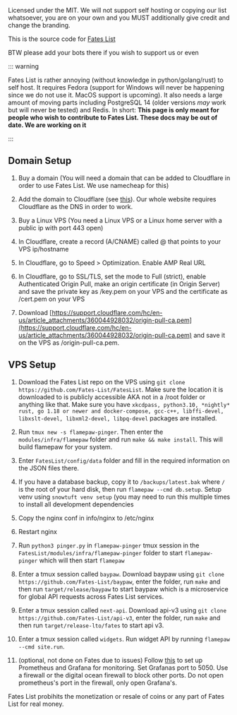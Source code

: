 Licensed under the MIT. We will not support self hosting or copying our list whatsoever, you are on your own and you MUST additionally give credit and change the branding.

This is the source code for [Fates List](https://fateslist.xyz/)

BTW please add your bots there if you wish to support us or even 

::: warning

Fates List is rather annoying (without knowledge in python/golang/rust) to self host. It requires Fedora (support for Windows will never be happening since we do not use it. MacOS support is upcoming). It also needs a large amount of moving parts including PostgreSQL 14 (older versions *may* work but will never be tested) and Redis. In short: **This page is only meant for people who wish to contribute to Fates List. These docs may be out of date. We are working on it**

:::

## Domain Setup

1. Buy a domain (You will need a domain that can be added to Cloudflare in order to use Fates List. We use namecheap for this)

2. Add the domain to Cloudflare (see [this](https://support.cloudflare.com/hc/en-us/articles/201720164-Creating-a-Cloudflare-account-and-adding-a-website)). Our whole website requires Cloudflare as the DNS in order to work.

3. Buy a Linux VPS (You need a Linux VPS or a Linux home server with a public ip with port 443 open)

4. In Cloudflare, create a record (A/CNAME) called @ that points to your VPS ip/hostname

5. In Cloudflare, go to Speed > Optimization. Enable AMP Real URL

6. In Cloudflare, go to SSL/TLS, set the mode to Full (strict), enable Authenticated Origin Pull, make an origin certificate (in Origin Server) and save the private key as /key.pem on your VPS and the certificate as /cert.pem on your VPS

7. Download [https://support.cloudflare.com/hc/en-us/article_attachments/360044928032/origin-pull-ca.pem](https://support.cloudflare.com/hc/en-us/article_attachments/360044928032/origin-pull-ca.pem) and save it on the VPS as /origin-pull-ca.pem.

## VPS Setup

1. Download the Fates List repo on the VPS using `git clone https://github.com/Fates-List/FatesList`. Make sure the location it is downloaded to is publicly accessible AKA not in a /root folder or anything like that. Make sure you have `xkcdpass, python3.10, *nightly* rust, go 1.18 or newer and docker-compose, gcc-c++, libffi-devel, libxslt-devel, libxml2-devel, libpq-devel` packages are installed.

3. Run `tmux new -s flamepaw-pinger`. Then enter the ``modules/infra/flamepaw`` folder and run `make && make install`. This will build flamepaw for your system.

4. Enter ``FatesList/config/data`` folder and fill in the required information on the JSON files there. 

5. If you have a database backup, copy it to ``/backups/latest.bak`` where ``/`` is the root of your hard disk, then run `flamepaw --cmd db.setup`. Setup venv using `snowtuft venv setup` (you may need to run this multiple times to install all development dependencies

6. Copy the nginx conf in info/nginx to /etc/nginx

7. Restart nginx

8. Run ``python3 pinger.py`` in ``flamepaw-pinger`` tmux session in the ``FatesList/modules/infra/flamepaw-pinger`` folder to start ``flamepaw-pinger`` which will then start ``flamepaw``

9. Enter a tmux session called ``baypaw``. Download baypaw using ``git clone https://github.com/Fates-List/baypaw``, enter the folder, run ``make`` and then run ``target/release/baypaw`` to start baypaw which is a microservice for global API requests across Fates List services.

10. Enter a tmux session called ``next-api``. Download api-v3 using ``git clone https://github.com/Fates-List/api-v3``, enter the folder, run ``make`` and then run ``target/release-lto/fates`` to start api v3.

11. Enter a tmux session called ``widgets``. Run widget API by running ``flamepaw --cmd site.run``.

12. (optional, not done on Fates due to issues) Follow [this](https://stevescargall.com/2020/05/13/how-to-install-prometheus-and-grafana-on-fedora-server/) to set up Prometheus and Grafana for monitoring. Set Grafanas port to 5050. Use a firewall or the digital ocean firewall to block other ports. Do not open prometheus's port in the firewall, only open Grafana's.

Fates List probihits the monetization or resale of coins or any part of Fates List for real money.
